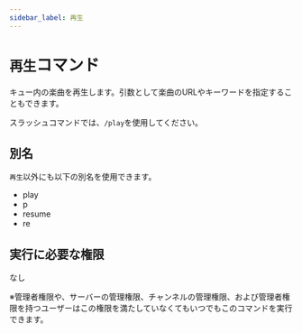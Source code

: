```yaml
---
sidebar_label: 再生
---
```

# `再生`コマンド
キュー内の楽曲を再生します。引数として楽曲のURLやキーワードを指定することもできます。

スラッシュコマンドでは、`/play`を使用してください。

## 別名
`再生`以外にも以下の別名を使用できます。

- play
- p
- resume
- re




## 実行に必要な権限
なし

※管理者権限や、サーバーの管理権限、チャンネルの管理権限、および管理者権限を持つユーザーはこの権限を満たしていなくてもいつでもこのコマンドを実行できます。
  
